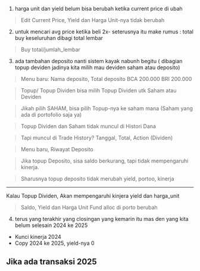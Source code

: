 1. harga unit dan yield belum bisa berubah ketika current price di ubah 
> Edit Current Price, Yield dan Harga Unit-nya tidak berubah

2. ⁠untuk mencari avg price ketika beli 2x- seterusnya itu make rumus : total buy keseluruhan dibagi total lembar
> Buy total/jumlah_lembar

3. ⁠ada tambahan deposito nanti sistem kayak nabunh begitu ( dibagian topup deviden jadinya kita milih mau deviden saham atau deposito)

> Menu baru:
  Nama deposito, Total deposito
  BCA	         200.000
  BRI	         200.000

> Topup/ Topup Dividen bisa milih Topup Dividen utk Saham atau Deviden

> Jikah pilih SAHAM, bisa pilih Topup-nya ke saham mana (Saham yang ada di portofolio saja ya)

> Topup Dividen dan Saham tidak muncul di Histori Dana

> Tapi muncul di Trade History?
  Tanggal, Total, Action (Dividen)

> Menu baru, Riwayat Deposito

> Jika topup Deposito, sisa saldo berkurang, tapi tidak mempengaruhi kinerja.

> Sharusnya topup deposito tidak merubah yield, portoo, kinerja

----------

Kalau Topup Dividen,
Akan mempengaruhi kinjera
yield dan harga_unit

> Saldo, Yield dan Harga Unit
> Fund alloc di porto berubah

4. ⁠terus yang terakhir yang closingan yang kemarin itu mas den yang kita belum selesain 2024 ke 2025

- Kunci kinerja 2024
- Copy 2024 ke 2025, 
    yield-nya 0

Jika ada transaksi 2025
---



